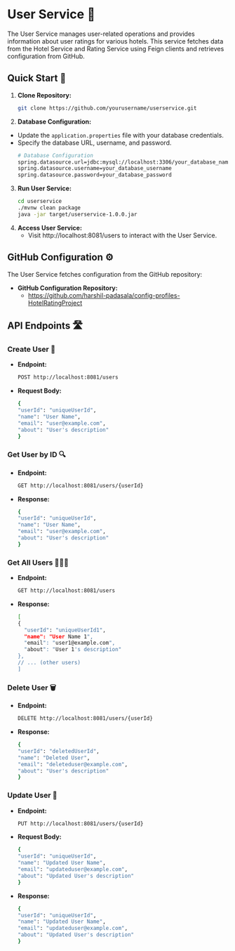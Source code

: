 # User Service 🌟

The User Service manages user-related operations and provides information about user ratings for various hotels. This service fetches data from the Hotel Service and Rating Service using Feign clients and retrieves configuration from GitHub.

## Quick Start 🚀

1. **Clone Repository:**
   ```bash
   git clone https://github.com/yourusername/userservice.git

2. **Database Configuration:**
  - Update the `application.properties` file with your database credentials.
  - Specify the database URL, username, and password.
    ```bash
    # Database Configuration
    spring.datasource.url=jdbc:mysql://localhost:3306/your_database_name
    spring.datasource.username=your_database_username
    spring.datasource.password=your_database_password

3. **Run User Service:**
    ```bash
    cd userservice
    ./mvnw clean package
    java -jar target/userservice-1.0.0.jar

4. **Access User Service:**
   - Visit http://localhost:8081/users to interact with the User Service.

## GitHub Configuration ⚙️

The User Service fetches configuration from the GitHub repository:
- **GitHub Configuration Repository:**
    - https://github.com/harshil-padasala/config-profiles-HotelRatingProject

## API Endpoints 🛣️

### Create User 🚪

- **Endpoint:**
  ```bash
  POST http://localhost:8081/users

- **Request Body:**
  ```bash
  {
  "userId": "uniqueUserId",
  "name": "User Name",
  "email": "user@example.com",
  "about": "User's description"
  }

### Get User by ID 🔍

- **Endpoint:**
  ```bash
  GET http://localhost:8081/users/{userId}

- **Response:**
  ```bash
  {
  "userId": "uniqueUserId",
  "name": "User Name",
  "email": "user@example.com",
  "about": "User's description"
  }

### Get All Users 🧑‍🤝‍🧑

- **Endpoint:**
  ```bash
  GET http://localhost:8081/users

- **Response:**
  ```bash
  [
  {
    "userId": "uniqueUserId1",
    "name": "User Name 1",
    "email": "user1@example.com",
    "about": "User 1's description"
  },
  // ... (other users)
  ]

### Delete User 🗑️

- **Endpoint:**
  ```bash
  DELETE http://localhost:8081/users/{userId}

- **Response:**
  ```bash
  {
  "userId": "deletedUserId",
  "name": "Deleted User",
  "email": "deleteduser@example.com",
  "about": "User's description"
  }

### Update User 🔄

- **Endpoint:**
  ```bash
  PUT http://localhost:8081/users/{userId}

- **Request Body:**
  ```bash
  {
  "userId": "uniqueUserId",
  "name": "Updated User Name",
  "email": "updateduser@example.com",
  "about": "Updated User's description"
  }

- **Response:**
  ```bash
  {
  "userId": "uniqueUserId",
  "name": "Updated User Name",
  "email": "updateduser@example.com",
  "about": "Updated User's description"
  }




